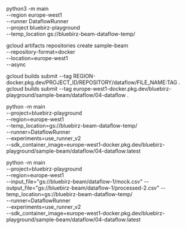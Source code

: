 python3 -m main \
    --region europe-west1 \
    --runner DataflowRunner \
    --project bluebirz-playground \
    --temp_location gs://bluebirz-beam-dataflow-temp/

gcloud artifacts repositories create sample-beam \
   --repository-format=docker \
   --location=europe-west1 \
   --async

gcloud builds submit --tag REGION-docker.pkg.dev/PROJECT_ID/REPOSITORY/dataflow/FILE_NAME:TAG .
gcloud builds submit --tag europe-west1-docker.pkg.dev/bluebirz-playground/sample-beam/dataflow/04-dataflow .

python -m main \
  --project=bluebirz-playground \
  --region=europe-west1 \
  --temp_location=gs://bluebirz-beam-dataflow-temp/ \
  --runner=DataflowRunner \
  --experiments=use_runner_v2 \
  --sdk_container_image=europe-west1-docker.pkg.dev/bluebirz-playground/sample-beam/dataflow/04-dataflow:latest

python -m main \
  --project=bluebirz-playground \
  --region=europe-west1 \
  --input_file="gs://bluebirz-beam/dataflow-1/mock.csv"
  --output_file="gs://bluebirz-beam/dataflow-1/processed-2.csv"
  --temp_location=gs://bluebirz-beam-dataflow-temp/ \
  --runner=DataflowRunner \
  --experiments=use_runner_v2 \
  --sdk_container_image=europe-west1-docker.pkg.dev/bluebirz-playground/sample-beam/dataflow/04-dataflow:latest
